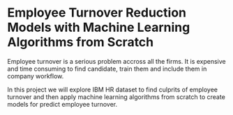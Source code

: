 # Employee Turnover Reduction Models with Machine Learning Algorithms from Scratch
Employee turnover is a serious problem accross all the firms. It is expensive and time consuming to find candidate, train them and include them in company workflow.

In this project we will explore IBM HR dataset to find culprits of employee turnover and then apply machine learning algorithms from scratch to create models for
predict employee turnover. 

